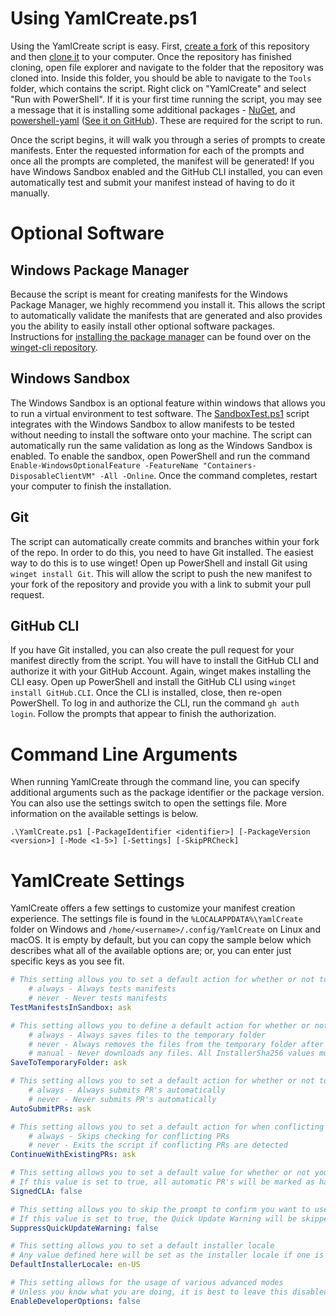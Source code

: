 # Using YamlCreate.ps1
Using the YamlCreate script is easy. First, [create a fork](https://docs.github.com/get-started/quickstart/fork-a-repo) of this repository and then [clone it](https://docs.github.com/repositories/creating-and-managing-repositories/cloning-a-repository) to your computer. Once the repository has finished cloning, open file explorer and navigate to the folder that the repository was cloned into. Inside this folder, you should be able to navigate to the `Tools` folder, which contains the script. Right click on "YamlCreate" and select "Run with PowerShell". If it is your first time running the script, you may see a message that it is installing some additional packages - [NuGet](https://docs.microsoft.com/nuget/), and [powershell-yaml](https://www.powershellgallery.com/packages/powershell-yaml/0.4.2) ([See it on GitHub](https://github.com/cloudbase/powershell-yaml)). These are required for the script to run.

Once the script begins, it will walk you through a series of prompts to create manifests. Enter the requested information for each of the prompts and once all the prompts are completed, the manifest will be generated! If you have Windows Sandbox enabled and the GitHub CLI installed, you can even automatically test and submit your manifest instead of having to do it manually.

# Optional Software
## Windows Package Manager
Because the script is meant for creating manifests for the Windows Package Manager, we highly recommend you install it. This allows the script to automatically validate the manifests that are generated and also provides you the ability to easily install other optional software packages. Instructions for [installing the package manager](https://github.com/microsoft/winget-cli#installing-the-client) can be found over on the [winget-cli repository](https://github.com/microsoft/winget-cli).

## Windows Sandbox
The Windows Sandbox is an optional feature within windows that allows you to run a virtual environment to test software. The [SandboxTest.ps1](/Tools/SandboxTest.ps1) script integrates with the Windows Sandbox to allow manifests to be tested without needing to install the software onto your machine. The script can automatically run the same validation as long as the Windows Sandbox is enabled. To enable the sandbox, open PowerShell and run the command `Enable-WindowsOptionalFeature -FeatureName "Containers-DisposableClientVM" -All -Online`. Once the command completes, restart your computer to finish the installation.

## Git
The script can automatically create commits and branches within your fork of the repo. In order to do this, you need to have Git installed. The easiest way to do this is to use winget! Open up PowerShell and install Git using `winget install Git`. This will allow the script to push the new manifest to your fork of the repository and provide you with a link to submit your pull request.

## GitHub CLI
If you have Git installed, you can also create the pull request for your manifest directly from the script. You will have to install the GitHub CLI and authorize it with your GitHub Account. Again, winget makes installing the CLI easy. Open up PowerShell and install the GitHub CLI using `winget install GitHub.CLI`. Once the CLI is installed, close, then re-open PowerShell. To log in and authorize the CLI, run the command `gh auth login`. Follow the prompts that appear to finish the authorization.

# Command Line Arguments
When running YamlCreate through the command line, you can specify additional arguments such as the package identifier or the package version. You can also use the settings switch to open the settings file. More information on the available settings is below.

`.\YamlCreate.ps1 [-PackageIdentifier <identifier>] [-PackageVersion <version>] [-Mode <1-5>] [-Settings] [-SkipPRCheck]`

# YamlCreate Settings
YamlCreate offers a few settings to customize your manifest creation experience. The settings file is found in the `%LOCALAPPDATA%\YamlCreate` folder on Windows and `/home/<username>/.config/YamlCreate` on Linux and macOS. It is empty by default, but you can copy the sample below which describes what all of the available options are; or, you can enter just specific keys as you see fit.
```yaml
# This setting allows you to set a default action for whether or not to test your manifest in windows sandbox
    # always - Always tests manifests
    # never - Never tests manifests
TestManifestsInSandbox: ask

# This setting allows you to define a default action for whether or not to save files to the temprorary folder
    # always - Always saves files to the temporary folder
    # never - Always removes the files from the temporary folder after secript excecution
    # manual - Never downloads any files. All InstallerSha256 values must be entered manually
SaveToTemporaryFolder: ask

# This setting allows you to set a default action for whether or not to submit PR's
    # always - Always submits PR's automatically
    # never - Never submits PR's automatically
AutoSubmitPRs: ask

# This setting allows you to set a default action for when conflicting PRs are detetected
    # always - Skips checking for conflicting PRs
    # never - Exits the script if conflicting PRs are detected
ContinueWithExistingPRs: ask

# This setting allows you to set a default value for whether or not you have signed the Microsoft CLA
# If this value is set to true, all automatic PR's will be marked as having the CLA signed
SignedCLA: false

# This setting allows you to skip the prompt to confirm you want to use quick update mode
# If this value is set to true, the Quick Update Warning will be skipped
SuppressQuickUpdateWarning: false

# This setting allows you to set a default installer locale
# Any value defined here will be set as the installer locale if one is not entered
DefaultInstallerLocale: en-US

# This setting allows for the usage of various advanced modes
# Unless you know what you are doing, it is best to leave this disabled
EnableDeveloperOptions: false
```
